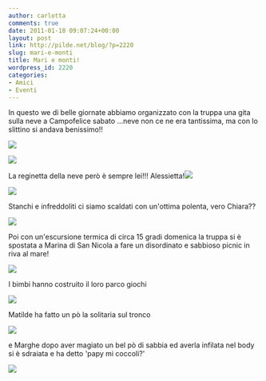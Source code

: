 ```yaml
---
author: carlotta
comments: true
date: 2011-01-18 09:07:24+00:00
layout: post
link: http://pilde.net/blog/?p=2220
slug: mari-e-monti
title: Mari e monti!
wordpress_id: 2220
categories:
- Amici
- Eventi
---
```


In questo we di belle giornate abbiamo organizzato con la truppa una gita sulla neve a Campofelice sabato ...neve non ce ne era tantissima, ma con lo slittino si andava benissimo!!

[![](http://pilde.net/blog/wp-content/uploads/2011/01/slittino.jpg)](http://None)

![](http://pilde.net/blog/wp-content/uploads/2011/01/marghe_p_neve.jpg)

La reginetta della neve però è sempre lei!!! Alessietta!![](http://None)

[![](http://pilde.net/blog/wp-content/uploads/2011/01/reginetta_neve.jpg)](http://None)

Stanchi e infreddoliti ci siamo scaldati con un'ottima polenta, vero Chiara??

[![](http://pilde.net/blog/wp-content/uploads/2011/01/polenta.jpg)](http://None)

Poi con un'escursione termica di circa 15 gradi domenica la truppa si è spostata a Marina di San Nicola a fare un disordinato e sabbioso picnic in riva al mare!

[![](http://pilde.net/blog/wp-content/uploads/2011/01/picnic_spiaggia.jpg)](http://None)

I bimbi hanno costruito il loro parco giochi

[![](http://pilde.net/blog/wp-content/uploads/2011/01/parco_giochi.jpg)](http://None)

Matilde ha fatto un pò la solitaria sul tronco

[![](http://pilde.net/blog/wp-content/uploads/2011/01/mati_spiaggia.jpg)](http://None)

e Marghe dopo aver magiato un bel pò di sabbia ed averla infilata nel body si è sdraiata e ha detto 'papy mi coccoli?'

[![](http://pilde.net/blog/wp-content/uploads/2011/01/coccole_papy.jpg)](http://None)
